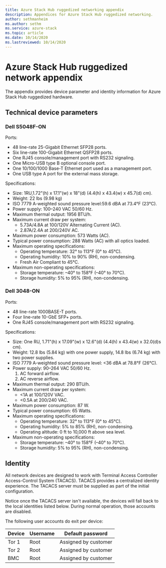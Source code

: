```yaml
---
title: Azure Stack Hub ruggedized networking appendix
description: Appendices for Azure Stack Hub ruggedized networking. 
author: sethmanheim
ms.author: sethm
ms.service: azure-stack
ms.topic: article
ms.date: 10/14/2020
ms.lastreviewed: 10/14/2020
---
```


# Azure Stack Hub ruggedized network appendix

The appendix provides device parameter and identity information for Azure Stack Hub ruggedized hardware.

## Technical device parameters

### Dell S5048F-ON

Ports: 

- 48 line-rate 25-Gigabit Ethernet SFP28 ports. 
- Six line-rate 100-Gigabit Ethernet QSFP28 ports. 
- One RJ45 console/management port with RS232 signaling.
- One Micro-USB type B optional console port. 
- One 10/100/1000 Base-T Ethernet port used as a management port. 
- One USB type A port for the external mass storage. 

Specifications:

- Size: 1RU,1.72"(h) x 17.1"(w) x 18"(d)  (4.4(h) x 43.4(w) x 45.7(d) cm). 
- Weight: 22 lbs (9.98 kg) 
- ISO 7779 A-weighted sound pressure level:59.6 dBA at 73.4°F (23°C).  
- Power supply: 100–240 VAC 50/60 Hz. 
- Maximum thermal output: 1956 BTU/h. 
- Maximum current draw per system: 
  - 5.73A/4.8A at 100/120V Alternating Current (AC). 
  - 2.87A/2.4A at 200/240V AC. 
- Maximum power consumption: 573 Watts (AC). 
- Typical power consumption: 288 Watts (AC) with all optics loaded.  
- Maximum operating specifications: 
  - Operating temperature: 32° to 113°F (0° to 45°C). 
  - Operating humidity: 10% to 90% (RH), non-condensing. 
  - Fresh Air Compliant to 45°C. 
- Maximum non-operating specifications: 
  - Storage temperature: –40° to 158°F (–40° to 70°C). 
  - Storage humidity: 5% to 95% (RH), non-condensing.

### Dell 3048-ON

Ports:

- 48 line-rate 1000BASE-T ports.  
- Four line-rate 10-GbE SFP+ ports. 
- One RJ45 console/management port with RS232 signaling.  

Specifications:

- Size: One RU, 1.71"(h) x 17.09"(w) x 12.6"(d)  (4.4(h) x 43.4(w) x 32.0(d)s cm).  
- Weight: 12.8 lbs (5.84 kg) with one power supply, 14.8 lbs (6.74 kg) with two power supplies. 
- ISO 7779 A-weighted sound pressure level: \<36 dBA at 78.8°F (26°C). 
- Power supply: 90–264 VAC 50/60 Hz. 
  1) AC forward airflow.  
  2) AC reverse airflow. 
- Maximum thermal output: 290 BTU/h. 
- Maximum current draw per system:  
  - \<1A at 100/120V VAC. 
  - \<0.5A at 200/240 VAC.  
- Maximum power consumption: 87 W. 
- Typical power consumption: 65 Watts. 
- Maximum operating specifications:  
  - Operating temperature: 32° to 113°F (0° to 45°C).  
  - Operating humidity: 5% to 85% (RH), non-condensing.    
  - Operating altitude: 0 ft to 10,000 ft above sea level.  
- Maximum non-operating specifications: 
  - Storage temperature: –40° to 158°F (–40° to 70°C). 
  - Storage humidity: 5% to 95% (RH), non-condensing.   

## Identity

All network devices are designed to work with Terminal Access Controller Access-Control System (TACACS). TACACS provides a centralized identity experience. The TACACS server must be supplied as part of the initial configuration.

Notice once the TACACS server isn't available, the devices will fall back to the local identities listed below. During normal operation, those accounts are disabled.

The following user accounts do exit per device:

| Device | Username | Default password     |
|--------|----------|----------------------|
| Tor 1  | Root     | Assigned by customer |
| Tor 2  | Root     | Assigned by customer |
| BMC    | Root     | Assigned by customer |
